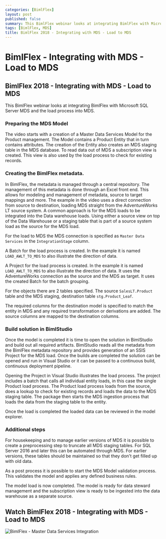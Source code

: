 ```yaml
---
categories: [BimlFlex]
layout: post
published: false
summary: This BimlFlex webinar looks at integrating BimlFlex with Microsoft SQL Server MDS and the load process into MDS
tags: [BimlFlex, MDS]
title: BimlFlex 2018 - Integrating with MDS - Load to MDS
---
```

# BimlFlex - Integrating with MDS - Load to MDS

## BimlFlex 2018 - Integrating with MDS - Load to MDS

This BimlFlex webinar looks at integrating BimlFlex with Microsoft SQL Server MDS and the load process into MDS.

### Preparing the MDS Model

The video starts with a creation of a Master Data Services Model for the Product management. The Model contains a Product Entity that in turn contains attributes.
The creation of the Entity also creates an MDS staging table in the MDS database. To read data out of MDS a subscription view is created. This view is also used by the load process to check for existing records.

### Creating the BimlFlex metadata.

In BimlFlex, the metadata is managed through a central repository. The management of this metadata is done through an Excel front end. This allows for modeling and management of metadata, source to target mappings and more. The example in the video uses a direct connection from source to destination, loading MDS straight from the AdventureWorks LT source system. A common approach is for the MDS loads to be integrated into the Data warehouse loads. Using either a source view on top of the Data Warehouse or a staging table that is part of a source system load as the source for the MDS load. 

For the load to MDS the MDS connection is specified as `Master Data Services` in the `IntegrationStage` column.

A Batch for the load process is created. In the example it is named `LOAD_AWLT_TO_MDS` to also illustrate the direction of data.

A Project for the load process is created. In the example it is named `LOAD_AWLT_TO_MDS` to also illustrate the direction of data. It uses the AdventureWorks connection as the source and the MDS as target. It uses the created Batch for the batch grouping.

For the objects there are 2 tables specified. The source `SalesLT.Product` table and the MDS staging, destination table `stg.Product_Leaf`.

The required columns for the destination model is specified to match the entity in MDS and any required transformation or derivations are added. The source columns are mapped to the destination columns.

### Build solution in BimlStudio

Once the model is completed it is time to open the solution in BimlStudio and build out all required artifacts. BimlStudio reads all the metadata from the BimlFlex metadata repository and provides generation of an SSIS Project for the MDS load. Once the builds are completed the solution can be opened and run in Visual Studio or it can be passed to a continuous build, continuous deployment pipeline.

Opening the Project in Visual Studio illustrates the load process. The project includes a batch that calls all individual entity loads, in this case the single Product load process. The Product load process loads from the source, does a lookup to check for existing records and loads the data to the MDS staging table. The package then starts the MDS ingestion process that loads the data from the staging table to the entity.

Once the load is completed the loaded data can be reviewed in the model explorer.

### Additional steps

For housekeeping and to manage earlier versions of MDS it is possible to create a preprocessing step to truncate all MDS staging tables. For SQL Server 2016 and later this can be automated through MDS. For earlier versions, these tables should be maintained so that they don't get filled up with old data.

As a post process it is possible to start the MDS Model validation process. This validates the model and applies any defined business rules.

The model load is now completed. The model is ready for data steward management and the subscription view is ready to be ingested into the data warehouse as a separate source.

## Watch BimlFlex 2018 - Integrating with MDS - Load to MDS

![BimlFlex - Master Data Services Integration](https://www.youtube.com/watch?v=r8Uc9XObmyg?rel=0&autoplay=0)
